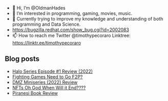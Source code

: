 - 👋 Hi, I’m @OldmanHades
- 👀 I’m interested in programming, gaming, movies, music.
- 🌱 Currently trying to improve my knowledge and understanding of both programming and Data Science.
- https://bugzilla.redhat.com/show_bug.cgi?id=2002083
- 📫 How to reach me Twitter @timothypecoraro
Linktree: https://linktr.ee/timothypecoraro

## Blog posts
<!-- BLOG-POST-LIST:START -->
- [Halo Series Episode #1 Review &lpar;2022&rpar;](https://medium.com/@timothypecoraro/halo-series-episode-1-review-2022-bee1cc912bf8?source=rss-5097f5c9b801------2)
- [Fighting Games Need to Go F2P?](https://medium.com/@timothypecoraro/fighting-games-need-to-go-f2p-760a9e835d0d?source=rss-5097f5c9b801------2)
- [DMZ Miniseries &lpar;2022&rpar; Review](https://medium.com/@timothypecoraro/dmz-miniseries-2022-review-43a8204f334d?source=rss-5097f5c9b801------2)
- [NFTs Oh God When Will it End????](https://medium.com/@timothypecoraro/nfts-oh-god-when-will-it-end-39e0c28fdfd3?source=rss-5097f5c9b801------2)
- [Piranesi Book Review](https://medium.com/@timothypecoraro/piranesi-book-review-e05a4c6b5b40?source=rss-5097f5c9b801------2)
<!-- BLOG-POST-LIST:END -->
